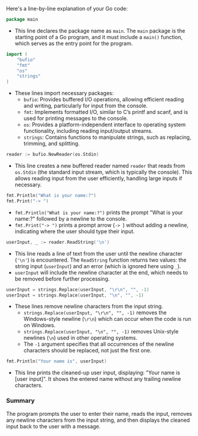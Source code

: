 Here's a line-by-line explanation of your Go code:

```go
package main
```
- This line declares the package name as `main`. The `main` package is the starting point of a Go program, and it must include a `main()` function, which serves as the entry point for the program.

```go
import (
	"bufio"
	"fmt"
	"os"
	"strings"
)
```
- These lines import necessary packages:
  - `bufio`: Provides buffered I/O operations, allowing efficient reading and writing, particularly for input from the console.
  - `fmt`: Implements formatted I/O, similar to C’s printf and scanf, and is used for printing messages to the console.
  - `os`: Provides a platform-independent interface to operating system functionality, including reading input/output streams.
  - `strings`: Contains functions to manipulate strings, such as replacing, trimming, and splitting.

```go
reader := bufio.NewReader(os.Stdin)
```
- This line creates a new buffered reader named `reader` that reads from `os.Stdin` (the standard input stream, which is typically the console). This allows reading input from the user efficiently, handling large inputs if necessary.

```go
fmt.Println("What is your name:?")
fmt.Print("-> ")
```
- `fmt.Println("What is your name:?")` prints the prompt "What is your name:?" followed by a newline to the console.
- `fmt.Print("-> ")` prints a prompt arrow (`-> `) without adding a newline, indicating where the user should type their input.

```go
userInput, _ := reader.ReadString('\n')
```
- This line reads a line of text from the user until the newline character (`'\n'`) is encountered. The `ReadString` function returns two values: the string input (`userInput`) and an error (which is ignored here using `_`).
- `userInput` will include the newline character at the end, which needs to be removed before further processing.

```go
userInput = strings.Replace(userInput, "\r\n", "", -1)
userInput = strings.Replace(userInput, "\n", "", -1)
```
- These lines remove newline characters from the input string. 
  - `strings.Replace(userInput, "\r\n", "", -1)` removes the Windows-style newline (`\r\n`) which can occur when the code is run on Windows.
  - `strings.Replace(userInput, "\n", "", -1)` removes Unix-style newlines (`\n`) used in other operating systems.
  - The `-1` argument specifies that all occurrences of the newline characters should be replaced, not just the first one.

```go
fmt.Println("Your name is", userInput)
```
- This line prints the cleaned-up user input, displaying: "Your name is [user input]". It shows the entered name without any trailing newline characters.

### **Summary**
The program prompts the user to enter their name, reads the input, removes any newline characters from the input string, and then displays the cleaned input back to the user with a message.